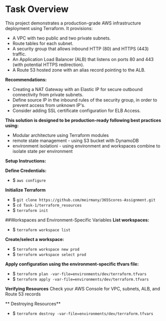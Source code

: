 # Task Overview
This project demonstrates a production-grade AWS infrastructure deployment using Terraform. It provisions:
- A VPC with two public and two private subnets.
- Route tables for each subnet.
- A security group that allows inbound HTTP (80) and HTTPS (443) traffic.
- An Application Load Balancer (ALB) that listens on ports 80 and 443 (with potential HTTPS redirection).
- A Route 53 hosted zone with an alias record pointing to the ALB.

**Recommendations:**
- Creating a NAT Gateway with an Elastic IP for secure outbound connectivity from private subnets.
- Define source IP in the inbound rules of the security group, in order to prevent access from unknown IP's.
- Consider adding SSL certificate configuration for ELB Access.


**This solution is designed to be production-ready following best practices using:**
- Modular architecture using Terraform modules 
- remote state management - using S3 bucket with DynamoDB
- environment isolationi - using environment and workspaces combine to isolate state per environment

**Setup Instructions:**

**Define Credentials:**
- $ `aws configure`

**Initialize Terraform**
- $ `git clone https://github.com/meirmany/365Scores-Assignment.git`
- $ `cd Task-1/terraform_resources`
- $ `terraform init`


##Workspaces and Environment-Specific Variables
**List workspaces:**
- $ `terraform workspace list`

**Create/select a workspace:**
- $ `terraform workspace new prod`
- $ `terraform workspace select prod`


**Apply configuration using the environment-specific tfvars file:**
- $ `terraform plan -var-file=environments/dev/terraform.tfvars`
- $ `terraform apply -var-file=environments/dev/terraform.tfvars`

**Verifying Resources**
Check your AWS Console for VPC, subnets, ALB, and Route 53 records

** Destroying Resources**
- $ `terraform destroy -var-file=environments/dev/terraform.tfvars`
